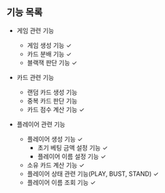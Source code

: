 ## 기능 목록

- 게임 관련 기능
    - 게임 생성 기능 ✓
    - 카드 분배 기능 ✓
    - 블랙잭 판단 기능 ✓

- 카드 관련 기능
    - 랜덤 카드 생성 기능
    - 중복 카드 판단 기능
    - 카드 점수 계산 기능 ✓

- 플레이어 관련 기능
    - 플레이어 생성 기능 ✓
        - 초기 베팅 금액 설정 기능 ✓
        - 플레이어 이름 설정 기능 ✓
    - 소유 카드 계산 기능 ✓
    - 플레이어 상태 관련 기능(PLAY, BUST, STAND) ✓
    - 플레이어 이름 조회 기능 ✓
